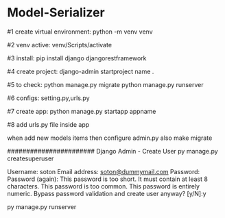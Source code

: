 # Model-Serializer

#1 create virtual environment: python -m venv venv

#2 venv active: venv/Scripts/activate

#3 install: pip install django djangorestframework

#4 create project: django-admin startproject name .

#5 to check: python manage.py migrate python manage.py runserver

#6 configs: setting.py,urls.py

#7 create app: python manage.py startapp appname

#8 add urls.py file inside app

when add new models items then configure admin.py
also make migrate

#######################
Django Admin - Create User
py manage.py createsuperuser

Username: soton
Email address: soton@dummymail.com
Password:
Password (again):
This password is too short. It must contain at least 8 characters.
This password is too common.
This password is entirely numeric.
Bypass password validation and create user anyway? [y/N]:y

py manage.py runserver
